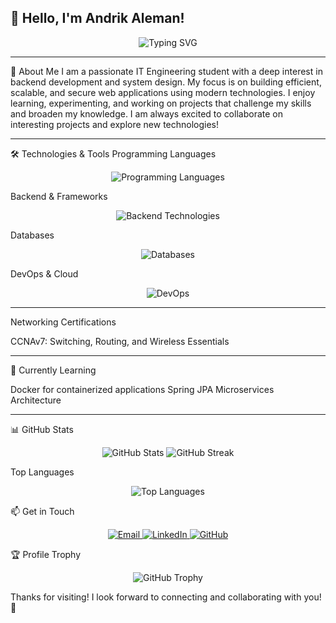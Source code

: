 👋 Hello, I'm Andrik Aleman!
--------------------------------------------------------------

<div align="center">
  <img src="https://readme-typing-svg.demolab.com?font=Fira+Code&pause=1000&color=1E90FF&center=true&vCenter=true&width=600&lines=IT+Engineering+Student;Backend+Developer;System+Design+Enthusiast" alt="Typing SVG" />
</div>

--------------------------------------------------------------

🚀 About Me
I am a passionate IT Engineering student with a deep interest in backend development and system design. My focus is on building efficient, scalable, and secure web applications using modern technologies.
I enjoy learning, experimenting, and working on projects that challenge my skills and broaden my knowledge. I am always excited to collaborate on interesting projects and explore new technologies!

--------------------------------------------------------------

🛠️ Technologies & Tools
Programming Languages
<p align="center">
  <img src="https://skillicons.dev/icons?i=java,python,javascript" alt="Programming Languages" />
</p>
Backend & Frameworks
<p align="center">
  <img src="https://skillicons.dev/icons?i=spring" alt="Backend Technologies" />
</p>
Databases
<p align="center">
  <img src="https://skillicons.dev/icons?i=mysql,postgresql,oracle" alt="Databases" />
</p>
DevOps & Cloud
<p align="center">
  <img src="https://skillicons.dev/icons?i=docker,git,github,gitlab" alt="DevOps" />
</p>

--------------------------------------------------------------

Networking Certifications

CCNAv7: Switching, Routing, and Wireless Essentials

--------------------------------------------------------------

🌱 Currently Learning

Docker for containerized applications
Spring JPA
Microservices Architecture

--------------------------------------------------------------

📊 GitHub Stats
<p align="center">
  <img src="https://github-readme-stats.vercel.app/api?username=AndrikAleman&show_icons=true&theme=radical" alt="GitHub Stats" />
  <img src="https://github-readme-streak-stats.herokuapp.com/?user=AndrikAleman&theme=radical" alt="GitHub Streak" />
</p>
Top Languages
<p align="center">
  <img src="https://github-readme-stats.vercel.app/api/top-langs/?username=AndrikAleman&layout=compact&theme=radical" alt="Top Languages" />
</p>
📫 Get in Touch
<p align="center">
  <a href="mailto:andrikalema@gmail.com">
    <img src="https://img.shields.io/badge/Email-D14836?style=for-the-badge&logo=gmail&logoColor=white" alt="Email" />
  </a>
  <a href="https://linkedin.com/in/andrik-alemán-santiago-67498720b">
    <img src="https://img.shields.io/badge/LinkedIn-0077B5?style=for-the-badge&logo=linkedin&logoColor=white" alt="LinkedIn" />
  </a>
  <a href="https://github.com/andrik-ops">
    <img src="https://img.shields.io/badge/GitHub-100000?style=for-the-badge&logo=github&logoColor=white" alt="GitHub" />
  </a>
</p>
🏆 Profile Trophy
<p align="center">
  <img src="https://github-profile-trophy.vercel.app/?username=AndrikAleman&theme=radical&column=4" alt="GitHub Trophy" />
</p>
Thanks for visiting! I look forward to connecting and collaborating with you! 🤝

